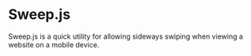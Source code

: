 
# Sweep.js

Sweep.js is a quick utility for allowing sideways swiping when viewing a
website on a mobile device.

